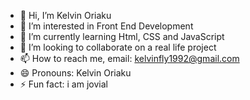 - 👋 Hi, I’m Kelvin Oriaku 
- 👀 I’m interested in Front End Development 
- 🌱 I’m currently learning Html, CSS and JavaScript 
- 💞️ I’m looking to collaborate on a real life project 
- 📫 How to reach me, email: kelvinfly1992@gmail.com
- 😄 Pronouns: Kelvin Oriaku 
- ⚡ Fun fact: i am jovial 

<!---
Kelvinoraku/Kelvinoraku is a ✨ special ✨ repository because its `README.md` (this file) appears on your GitHub profile.
You can click the Preview link to take a look at your changes.
--->
